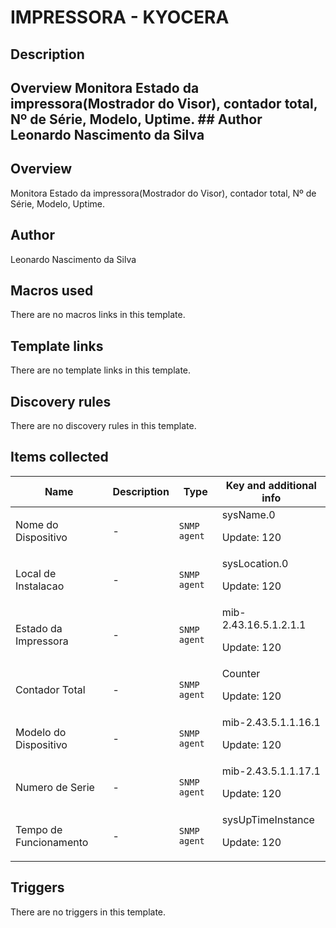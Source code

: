 # IMPRESSORA - KYOCERA

## Description

## Overview Monitora Estado da impressora(Mostrador do Visor), contador total, Nº de Série, Modelo, Uptime. ## Author Leonardo Nascimento da Silva 

## Overview

Monitora Estado da impressora(Mostrador do Visor), contador total, Nº de Série, Modelo, Uptime.



## Author

Leonardo Nascimento da Silva

## Macros used

There are no macros links in this template.

## Template links

There are no template links in this template.

## Discovery rules

There are no discovery rules in this template.

## Items collected

|Name|Description|Type|Key and additional info|
|----|-----------|----|----|
|Nome do Dispositivo|<p>-</p>|`SNMP agent`|sysName.0<p>Update: 120</p>|
|Local de Instalacao|<p>-</p>|`SNMP agent`|sysLocation.0<p>Update: 120</p>|
|Estado da Impressora|<p>-</p>|`SNMP agent`|mib-2.43.16.5.1.2.1.1<p>Update: 120</p>|
|Contador Total|<p>-</p>|`SNMP agent`|Counter<p>Update: 120</p>|
|Modelo do Dispositivo|<p>-</p>|`SNMP agent`|mib-2.43.5.1.1.16.1<p>Update: 120</p>|
|Numero de Serie|<p>-</p>|`SNMP agent`|mib-2.43.5.1.1.17.1<p>Update: 120</p>|
|Tempo de Funcionamento|<p>-</p>|`SNMP agent`|sysUpTimeInstance<p>Update: 120</p>|
## Triggers

There are no triggers in this template.

